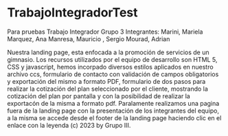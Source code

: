 # TrabajoIntegradorTest
Para pruebas
Trabajo Integrador Grupo 3 
Integrantes: Marini, Mariela
             Marquez, Ana
             Manresa, Mauricio
                    , Sergio
             Mourad, Adrian 

Nuestra landing page, esta enfocada a la promoción de servicios de un gimnasio. Los recursos utilizados por el equipo de desarrollo son HTML 5, CSS y javascript, hemos incorpado diversos estilos aplicados en nuestro archivo ccs, formulario de contacto con validación de campos obligatorios y exportación del mismo a formato PDF, formulario de dos pasos para realizar la cotización del plan seleccionado por el cliente, mostrando la cotización del plan por pantalla y con la posibilidad de realizar la exportacón de la misma a formato pdf.
Paralamente realizamos una pagina fuera de la landing page con la presentación de los integrantes del equipo, a la misma se accede desde el footer de la landing page haciendo clic en el enlace con la leyenda (c) 2023 by Grupo III.
